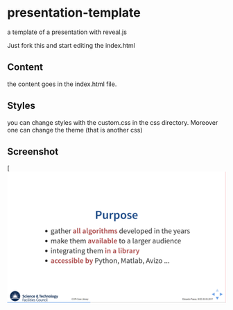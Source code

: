 # presentation-template
a template of a presentation with reveal.js

Just fork this and start editing the index.html

## Content

the content goes in the index.html file. 

## Styles

you can change styles with the custom.css in the css directory. Moreover one can change the theme (that is another css)

## Screenshot

[![Screenshot](https://github.com/vais-ral/presentation-template/blob/master/img/screenshot.png?raw=true)
